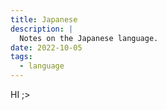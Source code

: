 ```yaml
---
title: Japanese
description: |
  Notes on the Japanese language.
date: 2022-10-05
tags:
  - language
---
```


HI ;>
